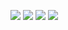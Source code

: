 <a href="https://github.com/NCSU-SE-ABK/HW1/actions/workflows/python-app.yml"><img src="https://github.com/NCSU-SE-ABK/HW1/actions/workflows/python-app.yml/badge.svg" /></a>
<a href="https://www.python.org/"> <img src="https://img.shields.io/badge/python-3.13-blue"/></a>
<a href="https://opensource.org/licenses/MIT"> <img src="https://img.shields.io/badge/License-MIT-green.svg"/></a>
<a href="https://www.linux.org/"> <img src="https://img.shields.io/badge/platform-linux-orange"/></a>
